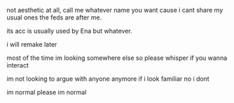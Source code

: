 not aesthetic at all, call me whatever name you want cause i cant share my usual ones the feds are after me.

its acc is usually used by Ena but whatever.

i will remake later


most of the time im looking somewhere else so please whisper if you wanna interact 

im not looking to argue with anyone anymore if i look familiar no i dont

im normal please im normal 
